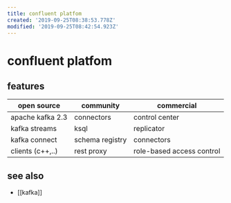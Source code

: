 ```yaml
---
title: confluent platfom
created: '2019-09-25T08:38:53.778Z'
modified: '2019-09-25T08:42:54.923Z'
---
```


# confluent platfom

## features

open source       | community       | commercial
--                | --              | --
apache kafka 2.3  | connectors      | control center
kafka streams     | ksql            | replicator
kafka connect     | schema registry | connectors
clients (c++,..)  | rest proxy      | role-based access control


## see also
- [[kafka]]
